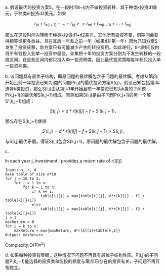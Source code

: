 a.  假设最优的投资方案S，在一段时间ti~tj内不做投资转移，其于种类k投资d1美元，于种类m投资d2美元。如果

$$
r_{ki}+r_{k(i+1)}+...+r_{kj} >= r_{mi}+r_{m(i+1)}+...+r_{mj},
$$

那么在这段时间内转而于种类k投资d1+d2美元，其他所有投资不变，则期间会获得相等或更多收益。且在其后一年和之前一年（如果ti非第一年）因为已知方案S发生了投资转移，新方案只有可能减少产生的转投费用。如此递归，ti-tj时间段内将所有钱投入到单一投资中最佳。如果把十年的投资方案分割为不发生转移的一段段区间，在这些区间内都只投入单一投资种类。因此最优投资策略每年都只投入单一投资种类。

b.
该问题具有最优子结构，即原问题的最优解包含子问题的最优解。考虑从第j年开始且前一年投资已知为i类的问题P(i,j)的最优投资方案S(i,j)，假设已知包括第j年选择k类投资，那么S(i,j)由从第j+1年开始且前一年投资已知为k类的子问题P(k,j+1)的最优解S(k,j+1)组成。否则如果S(i,j)是由子问题P(k,j+1)的另一个解S'(k,j+1)组成：

$$
S(i,j) = d*r[k][j] - f + S'(k,j+1),
$$

那么存在S(k,j+1)使得

$$
S'(i,j) = d*r[k][j] - f + S(k,j+1) > S(i,j),
$$

与S(i,j)最优矛盾。得证S(i,j)包含S(k,j+1)，原问题的最优解包含子问题的最优解。

c.

In each year j, investment i provides a return rate of r[i][j]
```
Input: n, r, d
make table of size n*10
for j = 10 to 2:
    for i = 1 to n:
        for k = 1 to n:
            if k == i:
                table[i][j] = max{table[i][j], d*r[k][j] - f1 + table[k][j+1]}
            else
                table[i][j] = max{table[i][j], d*r[k][j] - f2 + table[k][j+1]}
j = 1
maxReturn = 0
for i = k to n:
    maxReturn = max{maxReturn, d*r[k][1]+table[k,2]}
Output: maxReturn
```
Complexity:O($10n^2$)

d. 如果每种投资有限额，这种情况下问题不再具有最优子结构性质。P(i,j)的子问题P(k,j+1)能选择的投资类和能投的额度与第j年已存在的投资有关，子问题不再互相独立。
